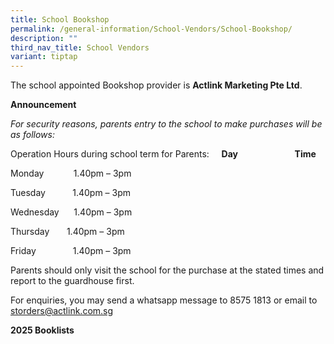 ```yaml
---
title: School Bookshop
permalink: /general-information/School-Vendors/School-Bookshop/
description: ""
third_nav_title: School Vendors
variant: tiptap
---
```

<p>The school appointed Bookshop provider is&nbsp;<strong>Actlink Marketing Pte Ltd</strong>.</p>
<p><strong>Announcement</strong>
</p>
<p><em>For security reasons, parents entry to the school to make purchases will be as follows:</em>
</p>
<p>Operation Hours during school term for Parents:&nbsp; &nbsp;&nbsp; <strong>Day</strong> &nbsp;
&nbsp; &nbsp; &nbsp; &nbsp; &nbsp; &nbsp; &nbsp; &nbsp; &nbsp; &nbsp;&nbsp;<strong>Time</strong>
</p>
<p>Monday &nbsp; &nbsp; &nbsp; &nbsp; &nbsp; &nbsp;1.40pm – 3pm</p>
<p>Tuesday &nbsp; &nbsp; &nbsp; &nbsp; &nbsp; 1.40pm – 3pm</p>
<p>Wednesday &nbsp; &nbsp; &nbsp;1.40pm – 3pm</p>
<p>Thursday &nbsp; &nbsp; &nbsp; 1.40pm – 3pm</p>
<p>Friday &nbsp; &nbsp; &nbsp; &nbsp; &nbsp; &nbsp; &nbsp; 1.40pm – 3pm</p>
<p>Parents should only visit the school for the purchase at the stated times
and report to the guardhouse first.</p>
<p>For enquiries, you may send a whatsapp message to 8575 1813 or email to
<a href="storders@actlink.com.sg" rel="noopener noreferrer nofollow" target="_blank">storders@actlink.com.sg</a>
</p>
<p><strong>2025 Booklists</strong>
</p>
<p></p>
